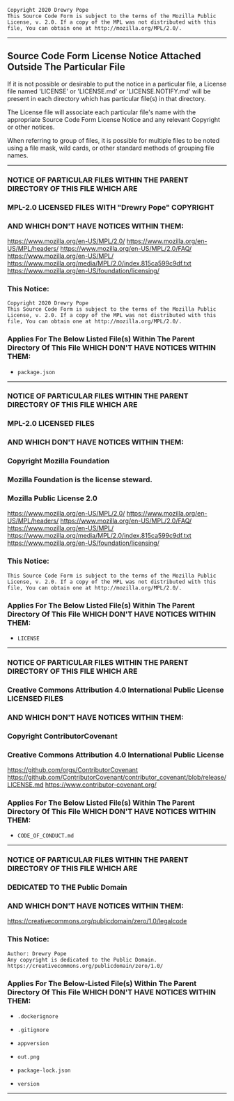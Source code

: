     Copyright 2020 Drewry Pope
    This Source Code Form is subject to the terms of the Mozilla Public
    License, v. 2.0. If a copy of the MPL was not distributed with this
    file, You can obtain one at http://mozilla.org/MPL/2.0/.

----


## Source Code Form License Notice Attached Outside The Particular File

If it is not possible or desirable to put the notice in a particular file,
a License file named 'LICENSE' or 'LICENSE.md' or 'LICENSE.NOTIFY.md' will
be present in each directory which has particular file(s) in that directory.

The License file will associate each particular file's name with the appropriate 
Source Code Form License Notice and any relevant Copyright or other notices.

When referring to group of files, it is possible for multiple files to be noted
using a file mask, wild cards, or other standard methods of grouping file names.

----


### NOTICE OF PARTICULAR FILES WITHIN THE PARENT DIRECTORY OF THIS FILE WHICH ARE
### MPL-2.0 LICENSED FILES WITH "Drewry Pope" COPYRIGHT
### AND WHICH DON'T HAVE NOTICES WITHIN THEM:

https://www.mozilla.org/en-US/MPL/2.0/
https://www.mozilla.org/en-US/MPL/headers/
https://www.mozilla.org/en-US/MPL/2.0/FAQ/
https://www.mozilla.org/en-US/MPL/
https://www.mozilla.org/media/MPL/2.0/index.815ca599c9df.txt
https://www.mozilla.org/en-US/foundation/licensing/

### This Notice:
    Copyright 2020 Drewry Pope
    This Source Code Form is subject to the terms of the Mozilla Public
    License, v. 2.0. If a copy of the MPL was not distributed with this
    file, You can obtain one at http://mozilla.org/MPL/2.0/.
### Applies For The Below Listed File(s) Within The Parent Directory Of This File WHICH DON'T HAVE NOTICES WITHIN THEM:
-
      package.json


----


### NOTICE OF PARTICULAR FILES WITHIN THE PARENT DIRECTORY OF THIS FILE WHICH ARE
### MPL-2.0 LICENSED FILES
### AND WHICH DON'T HAVE NOTICES WITHIN THEM:

### Copyright Mozilla Foundation
### Mozilla Foundation is the license steward.
### Mozilla Public License 2.0

https://www.mozilla.org/en-US/MPL/2.0/
https://www.mozilla.org/en-US/MPL/headers/
https://www.mozilla.org/en-US/MPL/2.0/FAQ/
https://www.mozilla.org/en-US/MPL/
https://www.mozilla.org/media/MPL/2.0/index.815ca599c9df.txt
https://www.mozilla.org/en-US/foundation/licensing/

### This Notice:
    This Source Code Form is subject to the terms of the Mozilla Public
    License, v. 2.0. If a copy of the MPL was not distributed with this
    file, You can obtain one at http://mozilla.org/MPL/2.0/.
### Applies For The Below Listed File(s) Within The Parent Directory Of This File WHICH DON'T HAVE NOTICES WITHIN THEM:
-
      LICENSE


----


### NOTICE OF PARTICULAR FILES WITHIN THE PARENT DIRECTORY OF THIS FILE WHICH ARE
### Creative Commons Attribution 4.0 International Public License LICENSED FILES
### AND WHICH DON'T HAVE NOTICES WITHIN THEM:

### Copyright ContributorCovenant
### Creative Commons Attribution 4.0 International Public License

https://github.com/orgs/ContributorCovenant
https://github.com/ContributorCovenant/contributor_covenant/blob/release/LICENSE.md
https://www.contributor-covenant.org/

### Applies For The Below Listed File(s) Within The Parent Directory Of This File WHICH DON'T HAVE NOTICES WITHIN THEM:
-
      CODE_OF_CONDUCT.md


----


### NOTICE OF PARTICULAR FILES WITHIN THE PARENT DIRECTORY OF THIS FILE WHICH ARE
### DEDICATED TO THE Public Domain
### AND WHICH DON'T HAVE NOTICES WITHIN THEM:

https://creativecommons.org/publicdomain/zero/1.0/legalcode

### This Notice:
    Author: Drewry Pope
    Any copyright is dedicated to the Public Domain.
    https://creativecommons.org/publicdomain/zero/1.0/
### Applies For The Below-Listed File(s) Within The Parent Directory Of This File WHICH DON'T HAVE NOTICES WITHIN THEM:
-
      .dockerignore
-
      .gitignore
-
      appversion
-
      out.png
-
      package-lock.json
-
      version


----

